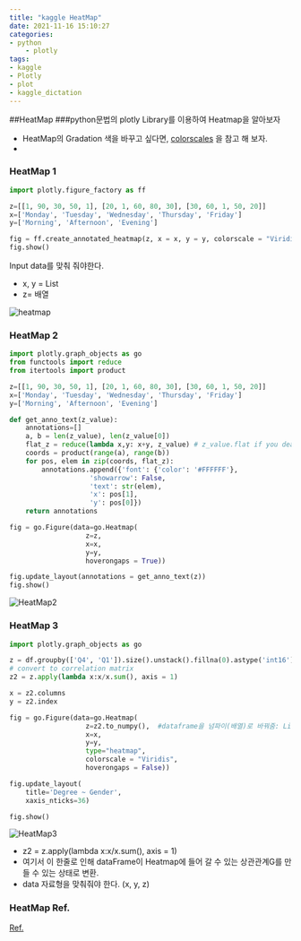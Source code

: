 ```yaml
---
title: "kaggle HeatMap"
date: 2021-11-16 15:10:27
categories:
- python
    - plotly
tags:
- kaggle
- Plotly
- plot
- kaggle_dictation
---
```


##HeatMap
###python문법의 plotly Library를 이용하여 Heatmap을 알아보자

+ HeatMap의 Gradation 색을 바꾸고 싶다면, [colorscales](https://plotly.com/python/builtin-colorscales/) 을 참고 해 보자. 
+ 

### HeatMap 1

```python
import plotly.figure_factory as ff

z=[[1, 90, 30, 50, 1], [20, 1, 60, 80, 30], [30, 60, 1, 50, 20]]
x=['Monday', 'Tuesday', 'Wednesday', 'Thursday', 'Friday']
y=['Morning', 'Afternoon', 'Evening']

fig = ff.create_annotated_heatmap(z, x = x, y = y, colorscale = "Viridis")
fig.show()
```


Input data를 맞춰 줘야한다. 

- x, y = List
- z= 배열

![heatmap](/imeges/kgg/heatmap.png)


### HeatMap 2

```python
import plotly.graph_objects as go
from functools import reduce
from itertools import product

z=[[1, 90, 30, 50, 1], [20, 1, 60, 80, 30], [30, 60, 1, 50, 20]]
x=['Monday', 'Tuesday', 'Wednesday', 'Thursday', 'Friday']
y=['Morning', 'Afternoon', 'Evening']

def get_anno_text(z_value):
    annotations=[]
    a, b = len(z_value), len(z_value[0])
    flat_z = reduce(lambda x,y: x+y, z_value) # z_value.flat if you deal with numpy
    coords = product(range(a), range(b))
    for pos, elem in zip(coords, flat_z):
        annotations.append({'font': {'color': '#FFFFFF'},
                    'showarrow': False,
                    'text': str(elem),
                    'x': pos[1],
                    'y': pos[0]})
    return annotations

fig = go.Figure(data=go.Heatmap(
                   z=z,
                   x=x,
                   y=y,
                   hoverongaps = True))

fig.update_layout(annotations = get_anno_text(z))
fig.show()
```


![HeatMap2](/imeges/kgg/HeatMap2.png)


### HeatMap 3

```python
import plotly.graph_objects as go

z = df.groupby(['Q4', 'Q1']).size().unstack().fillna(0).astype('int16')
# convert to correlation matrix
z2 = z.apply(lambda x:x/x.sum(), axis = 1)

x = z2.columns
y = z2.index

fig = go.Figure(data=go.Heatmap(
                   z=z2.to_numpy(),  #dataframe을 넘파이(배열)로 바꿔줌: List형태
                   x=x,
                   y=y,
                   type="heatmap",
                   colorscale = "Viridis",
                   hoverongaps = False))

fig.update_layout(
    title='Degree ~ Gender',
    xaxis_nticks=36)

fig.show()

```

![HeatMap3](/imeges/kgg/HeatMap3.png)

- z2 = z.apply(lambda x:x/x.sum(), axis = 1)
- 여기서 이 한줄로 인해 dataFrame이 Heatmap에 들어 갈 수 있는 상관관계G를 만들 수 있는 상태로 변환.
- data 자료형을 맞춰줘야 한다. (x, y, z)




### HeatMap Ref.
[Ref.](https://www.kaggle.com/j2hoon85/plotly-tutorial-for-kaggle-survey-competitions)